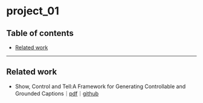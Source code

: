 # project_01

## Table of contents

- [Related work]()

---

## Related work

- Show, Control and Tell:A Framework for Generating Controllable and Grounded Captions｜[pdf](https://arxiv.org/pdf/1811.10652.pdf)｜[github](https://github.com/aimagelab/show-control-and-tell)
